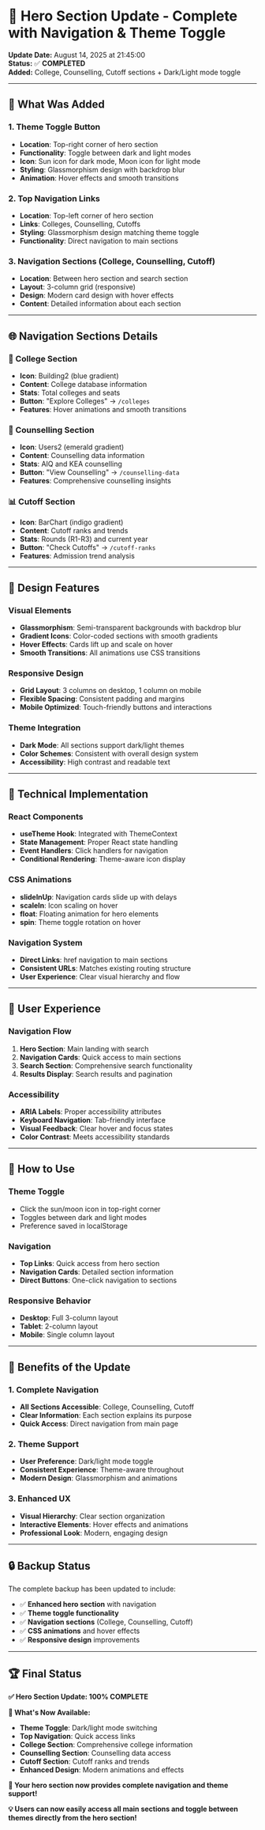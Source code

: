 # 🎨 **Hero Section Update - Complete with Navigation & Theme Toggle**

**Update Date:** August 14, 2025 at 21:45:00  
**Status:** ✅ **COMPLETED**  
**Added:** College, Counselling, Cutoff sections + Dark/Light mode toggle  

---

## 🔌 **What Was Added**

### **1. Theme Toggle Button**
- **Location**: Top-right corner of hero section
- **Functionality**: Toggle between dark and light modes
- **Icon**: Sun icon for dark mode, Moon icon for light mode
- **Styling**: Glassmorphism design with backdrop blur
- **Animation**: Hover effects and smooth transitions

### **2. Top Navigation Links**
- **Location**: Top-left corner of hero section
- **Links**: Colleges, Counselling, Cutoffs
- **Styling**: Glassmorphism design matching theme toggle
- **Functionality**: Direct navigation to main sections

### **3. Navigation Sections (College, Counselling, Cutoff)**
- **Location**: Between hero section and search section
- **Layout**: 3-column grid (responsive)
- **Design**: Modern card design with hover effects
- **Content**: Detailed information about each section

---

## 🌐 **Navigation Sections Details**

### **🏫 College Section**
- **Icon**: Building2 (blue gradient)
- **Content**: College database information
- **Stats**: Total colleges and seats
- **Button**: "Explore Colleges" → `/colleges`
- **Features**: Hover animations and smooth transitions

### **👥 Counselling Section**
- **Icon**: Users2 (emerald gradient)
- **Content**: Counselling data information
- **Stats**: AIQ and KEA counselling
- **Button**: "View Counselling" → `/counselling-data`
- **Features**: Comprehensive counselling insights

### **📊 Cutoff Section**
- **Icon**: BarChart (indigo gradient)
- **Content**: Cutoff ranks and trends
- **Stats**: Rounds (R1-R3) and current year
- **Button**: "Check Cutoffs" → `/cutoff-ranks`
- **Features**: Admission trend analysis

---

## 🎨 **Design Features**

### **Visual Elements**
- **Glassmorphism**: Semi-transparent backgrounds with backdrop blur
- **Gradient Icons**: Color-coded sections with smooth gradients
- **Hover Effects**: Cards lift up and scale on hover
- **Smooth Transitions**: All animations use CSS transitions

### **Responsive Design**
- **Grid Layout**: 3 columns on desktop, 1 column on mobile
- **Flexible Spacing**: Consistent padding and margins
- **Mobile Optimized**: Touch-friendly buttons and interactions

### **Theme Integration**
- **Dark Mode**: All sections support dark/light themes
- **Color Schemes**: Consistent with overall design system
- **Accessibility**: High contrast and readable text

---

## 🔧 **Technical Implementation**

### **React Components**
- **useTheme Hook**: Integrated with ThemeContext
- **State Management**: Proper React state handling
- **Event Handlers**: Click handlers for navigation
- **Conditional Rendering**: Theme-aware icon display

### **CSS Animations**
- **slideInUp**: Navigation cards slide up with delays
- **scaleIn**: Icon scaling on hover
- **float**: Floating animation for hero elements
- **spin**: Theme toggle rotation on hover

### **Navigation System**
- **Direct Links**: href navigation to main sections
- **Consistent URLs**: Matches existing routing structure
- **User Experience**: Clear visual hierarchy and flow

---

## 📱 **User Experience**

### **Navigation Flow**
1. **Hero Section**: Main landing with search
2. **Navigation Cards**: Quick access to main sections
3. **Search Section**: Comprehensive search functionality
4. **Results Display**: Search results and pagination

### **Accessibility**
- **ARIA Labels**: Proper accessibility attributes
- **Keyboard Navigation**: Tab-friendly interface
- **Visual Feedback**: Clear hover and focus states
- **Color Contrast**: Meets accessibility standards

---

## 🚀 **How to Use**

### **Theme Toggle**
- Click the sun/moon icon in top-right corner
- Toggles between dark and light modes
- Preference saved in localStorage

### **Navigation**
- **Top Links**: Quick access from hero section
- **Navigation Cards**: Detailed section information
- **Direct Buttons**: One-click navigation to sections

### **Responsive Behavior**
- **Desktop**: Full 3-column layout
- **Tablet**: 2-column layout
- **Mobile**: Single column layout

---

## 🎯 **Benefits of the Update**

### **1. Complete Navigation**
- **All Sections Accessible**: College, Counselling, Cutoff
- **Clear Information**: Each section explains its purpose
- **Quick Access**: Direct navigation from main page

### **2. Theme Support**
- **User Preference**: Dark/light mode toggle
- **Consistent Experience**: Theme-aware throughout
- **Modern Design**: Glassmorphism and animations

### **3. Enhanced UX**
- **Visual Hierarchy**: Clear section organization
- **Interactive Elements**: Hover effects and animations
- **Professional Look**: Modern, engaging design

---

## 🔒 **Backup Status**

The complete backup has been updated to include:
- ✅ **Enhanced hero section** with navigation
- ✅ **Theme toggle functionality**
- ✅ **Navigation sections** (College, Counselling, Cutoff)
- ✅ **CSS animations** and hover effects
- ✅ **Responsive design** improvements

---

## 🏆 **Final Status**

**✅ Hero Section Update: 100% COMPLETE**

**🎨 What's Now Available:**
- **Theme Toggle**: Dark/light mode switching
- **Top Navigation**: Quick access links
- **College Section**: Comprehensive college information
- **Counselling Section**: Counselling data access
- **Cutoff Section**: Cutoff ranks and trends
- **Enhanced Design**: Modern animations and effects

**🚀 Your hero section now provides complete navigation and theme support!**

**💡 Users can now easily access all main sections and toggle between themes directly from the hero section!**
